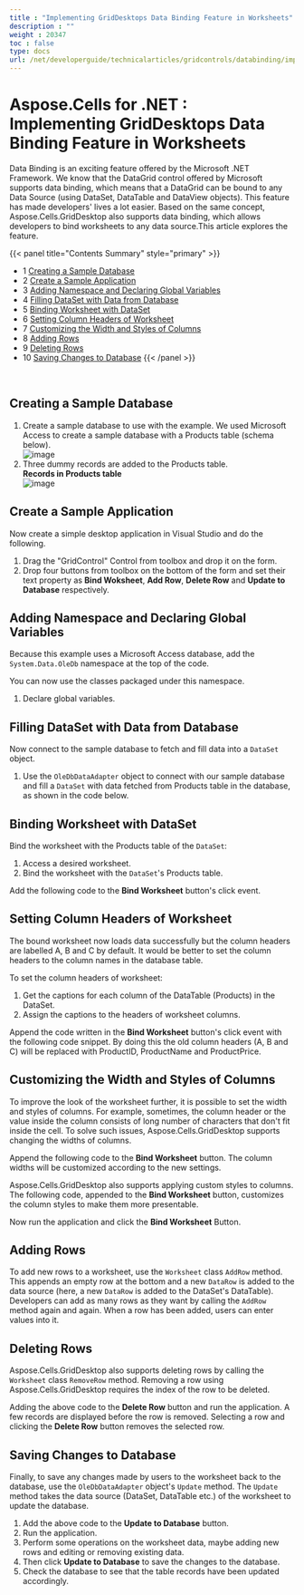 ```yaml
---
title : "Implementing GridDesktops Data Binding Feature in Worksheets" 
description : "" 
weight : 20347 
toc : false
type: docs
url: /net/developerguide/technicalarticles/gridcontrols/databinding/implementing+griddesktops+data+binding+feature+in+worksheets/
---
```


# Aspose.Cells for .NET : Implementing GridDesktops Data Binding Feature in Worksheets


Data Binding is an exciting feature offered by the Microsoft .NET Framework. We know that the DataGrid control offered by Microsoft supports data binding, which means that a DataGrid can be bound to any Data Source (using DataSet, DataTable and DataView objects). This feature has made developers' lives a lot easier. Based on the same concept, Aspose.Cells.GridDesktop also supports data binding, which allows developers to bind worksheets to any data source.This article explores the feature.

{{< panel title="Contents Summary" style="primary" >}}
*   1 [Creating a Sample Database](#creating-a-sample-database)
*   2 [Create a Sample Application](#create-a-sample-application)
*   3 [Adding Namespace and Declaring Global Variables](#adding-namespace-and-declaring-global-variables)
*   4 [Filling DataSet with Data from Database](#filling-dataset-with-data-from-database)
*   5 [Binding Worksheet with DataSet](#binding-worksheet-with-dataset)
*   6 [Setting Column Headers of Worksheet](#setting-column-headers-of-worksheet)
*   7 [Customizing the Width and Styles of Columns](#customizing-the-width-and-styles-of-columns)
*   8 [Adding Rows](#adding-rows)
*   9 [Deleting Rows](#deleting-rows)
*   10 [Saving Changes to Database](#saving-changes-to-database)
{{< /panel >}}
 

 

## Creating a Sample Database

1.  Create a sample database to use with the example. We used Microsoft Access to create a sample database with a Products table (schema below).  
    ![image](https://docs2.aspose.com/cells/net/attachments/5017592/5113063.png)
2.  Three dummy records are added to the Products table.  
    **Records in Products table**  
    ![image](https://docs2.aspose.com/cells/net/attachments/5017592/5113064.png)

## Create a Sample Application

Now create a simple desktop application in Visual Studio and do the following.

1.  Drag the "GridControl" Control from toolbox and drop it on the form.
2.  Drop four buttons from toolbox on the bottom of the form and set their text property as **Bind Woksheet**, **Add Row**, **Delete Row** and **Update to Database** respectively.

## Adding Namespace and Declaring Global Variables

Because this example uses a Microsoft Access database, add the `System.Data.OleDb` namespace at the top of the code.

  
You can now use the classes packaged under this namespace.

1.  Declare global variables.

## Filling DataSet with Data from Database

Now connect to the sample database to fetch and fill data into a `DataSet` object.

1.  Use the `OleDbDataAdapter` object to connect with our sample database and fill a `DataSet` with data fetched from Products table in the database, as shown in the code below.

## Binding Worksheet with DataSet

Bind the worksheet with the Products table of the `DataSet`:

1.  Access a desired worksheet.
2.  Bind the worksheet with the `DataSet`'s Products table.

Add the following code to the **Bind Worksheet** button's click event.

## Setting Column Headers of Worksheet

The bound worksheet now loads data successfully but the column headers are labelled A, B and C by default. It would be better to set the column headers to the column names in the database table.

To set the column headers of worksheet:

1.  Get the captions for each column of the DataTable (Products) in the DataSet.
2.  Assign the captions to the headers of worksheet columns.

Append the code written in the **Bind Worksheet** button's click event with the following code snippet. By doing this the old column headers (A, B and C) will be replaced with ProductID, ProductName and ProductPrice.

## Customizing the Width and Styles of Columns

To improve the look of the worksheet further, it is possible to set the width and styles of columns. For example, sometimes, the column header or the value inside the column consists of long number of characters that don't fit inside the cell. To solve such issues, Aspose.Cells.GridDesktop supports changing the widths of columns.

Append the following code to the **Bind Worksheet** button. The column widths will be customized according to the new settings.

  
Aspose.Cells.GridDesktop also supports applying custom styles to columns. The following code, appended to the **Bind Worksheet** button, customizes the column styles to make them more presentable.

  
Now run the application and click the **Bind Worksheet** Button.

## Adding Rows

To add new rows to a worksheet, use the `Worksheet` class `AddRow` method. This appends an empty row at the bottom and a new `DataRow` is added to the data source (here, a new `DataRow` is added to the DataSet's DataTable). Developers can add as many rows as they want by calling the `AddRow` method again and again. When a row has been added, users can enter values into it.

## Deleting Rows

Aspose.Cells.GridDesktop also supports deleting rows by calling the `Worksheet` class `RemoveRow` method. Removing a row using Aspose.Cells.GridDesktop requires the index of the row to be deleted.

  
Adding the above code to the **Delete Row** button and run the application. A few records are displayed before the row is removed. Selecting a row and clicking the **Delete Row** button removes the selected row.

## Saving Changes to Database

Finally, to save any changes made by users to the worksheet back to the database, use the `OleDbDataAdapter` object's `Update` method. The `Update` method takes the data source (DataSet, DataTable etc.) of the worksheet to update the database.

  
  

1.  Add the above code to the **Update to Database** button.
2.  Run the application.
3.  Perform some operations on the worksheet data, maybe adding new rows and editing or removing existing data.
4.  Then click **Update to Database** to save the changes to the database.
5.  Check the database to see that the table records have been updated accordingly.

